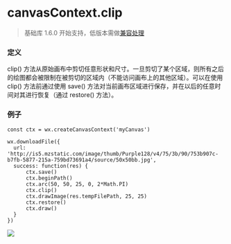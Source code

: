 <!-- https://mp.weixin.qq.com/debug/wxadoc/dev/api/canvas/clip.html -->

canvasContext.clip
==================

> 基础库 1.6.0 开始支持，低版本需做[兼容处理](https://mp.weixin.qq.com/debug/wxadoc/dev/framework/compatibility.html)

### 定义

clip() 方法从原始画布中剪切任意形状和尺寸。一旦剪切了某个区域，则所有之后的绘图都会被限制在被剪切的区域内（不能访问画布上的其他区域）。可以在使用 clip() 方法前通过使用 save() 方法对当前画布区域进行保存，并在以后的任意时间对其进行恢复（通过 restore() 方法）。

### 例子

    const ctx = wx.createCanvasContext('myCanvas')
    
    wx.downloadFile({
      url: 'http://is5.mzstatic.com/image/thumb/Purple128/v4/75/3b/90/753b907c-b7fb-5877-215a-759bd73691a4/source/50x50bb.jpg',
      success: function(res) {
          ctx.save()
          ctx.beginPath()
          ctx.arc(50, 50, 25, 0, 2*Math.PI)
          ctx.clip()
          ctx.drawImage(res.tempFilePath, 25, 25)
          ctx.restore()
          ctx.draw()
      }
    })
    

![](https://mp.weixin.qq.com/debug/wxadoc/dev/image/canvas/clip.png?t=201828)
